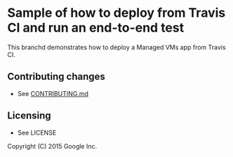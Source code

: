 # Sample of how to deploy from Travis CI and run an end-to-end test

This branchd demonstrates how to deploy a Managed VMs app from 
Travis CI.

## Contributing changes

* See [CONTRIBUTING.md](CONTRIBUTING.md)

## Licensing

* See LICENSE

Copyright (C) 2015 Google Inc.

